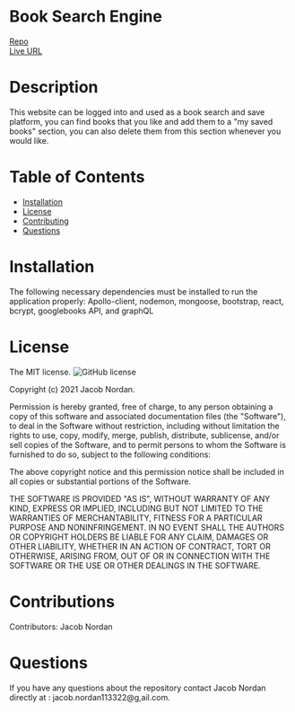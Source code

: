 # Book Search Engine
[Repo](https://github.com/jnordan132/Book-Search-Engine)\
[Live URL](https://mern-book-search-google-api.herokuapp.com/)
# Description
This website can be logged into and used as a book search and save platform, you can find books that you like and add them to a "my saved books" section, you can also delete them from this section whenever you would like.
# Table of Contents 
* [Installation](#installation)
* [License](#license)
* [Contributing](#contributing)
* [Questions](#questions)
# Installation
The following necessary dependencies must be installed to run the application properly: Apollo-client, nodemon, mongoose,  bootstrap, react, bcrypt, googlebooks API, and graphQL
# License
The MIT license. 
![GitHub license](https://img.shields.io/badge/license-MIT-blue.svg)
        
Copyright (c) 2021 Jacob Nordan.
        
Permission is hereby granted, free of charge, to any person obtaining a copy of this software and associated
documentation files (the "Software"), to deal in the Software without restriction, including without limitation
the rights to use, copy, modify, merge, publish, distribute, sublicense, and/or sell copies of the Software, and
to permit persons to whom the Software is furnished to do so, subject to the following conditions:

The above copyright notice and this permission notice shall be included in all copies or substantial portions
of the Software.

THE SOFTWARE IS PROVIDED "AS IS", WITHOUT WARRANTY OF ANY KIND, EXPRESS OR IMPLIED, INCLUDING BUT NOT LIMITED TO 
THE WARRANTIES OF MERCHANTABILITY, FITNESS FOR A PARTICULAR PURPOSE AND NONINFRINGEMENT. IN NO EVENT SHALL THE 
AUTHORS OR COPYRIGHT HOLDERS BE LIABLE FOR ANY CLAIM, DAMAGES OR OTHER LIABILITY, WHETHER IN AN ACTION OF CONTRACT,
TORT OR OTHERWISE, ARISING FROM, OUT OF OR IN CONNECTION WITH THE SOFTWARE OR THE USE OR OTHER DEALINGS IN THE SOFTWARE.
# Contributions
​Contributors: Jacob Nordan
# Questions
If you have any questions about the repository contact Jacob Nordan directly at : jacob.nordan113322@g,ail.com.
